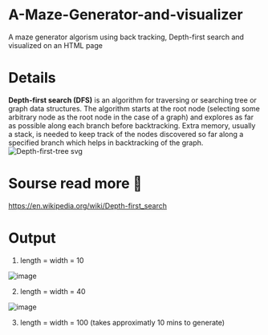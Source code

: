 # A-Maze-Generator-and-visualizer
A maze generator algorism using back tracking, Depth-first search and visualized on an HTML page
# Details 
**Depth-first search (DFS)** is an algorithm for traversing or searching tree or graph data structures. The algorithm starts at the root node (selecting some arbitrary node as the root node in the case of a graph) and explores as far as possible along each branch before backtracking. Extra memory, usually a stack, is needed to keep track of the nodes discovered so far along a specified branch which helps in backtracking of the graph.
![Depth-first-tree svg](https://user-images.githubusercontent.com/97995173/213224341-7518f5c2-36f0-43cf-8c1c-aed943a89085.png)

# Sourse read more 📖
https://en.wikipedia.org/wiki/Depth-first_search

# Output
1) length = width = 10

![image](https://user-images.githubusercontent.com/97995173/213225561-efda1332-7a8d-47e3-bc7b-5d2f31133259.png)

2) length = width = 40 

![image](https://user-images.githubusercontent.com/97995173/213224977-f2f9e0a7-679d-41a7-9cb1-a5ce557f9c64.png)
 
3) length = width = 100 (takes approximatly 10 mins to generate)
